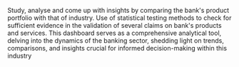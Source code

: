 Study, analyse and come up with insights by comparing the
bank's product portfolio with that of industry. Use of statistical
testing methods to check for sufficient evidence in the
validation of several claims on bank's products and services.
This dashboard serves as a comprehensive analytical tool, delving into
the dynamics of the banking sector, shedding light on trends,
comparisons, and insights crucial for informed decision-making within
this industry
